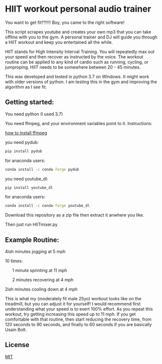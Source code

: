 # HIIT workout personal audio trainer

You want to get fit??!!!! Boy, you came to the right software!

This script scrapes youtube and creates your own mp3 that you can take offline with you to the gym. A personal trainer and DJ will guide you through a HIIT workout and keep you entertained all the while.

HIIT stands for High Intensity Interval Training. You will repeatedly max out your speed and then recover as instructed by the voice. The workout routine can be applied to any kind of cardio such as running, cycling, or jumproping. HIIT needs to be somewhere between 20 - 45 minutes.

This was developed and tested in python 3.7 on Windows. It might work with older versions of python. I am testing this in the gym and improving the algorithm as I see fit.

## Getting started:

You need python (I used 3.7)

You need ffmpeg, and your environment variables point to it. Instructions:

[how to install ffmpeg](https://www.youtube.com/watch?v=qjtmgCb8NcE)

you need pydub:
```cmd
pip install pydub
```
for anaconda users:
```cmd
conda install -c conda-forge pydub
```
you need youtube_dl:

```cmd
pip install youtube_dl
```
for anaconda users:
```cmd
conda install -c conda-forge youtube_dl
```

Download this repository as a zip file then extract it anwhere you like.

Then just run HIITmixer.py

## Example Routine:

4ish minutes jogging at 5 mph

10 times:

&nbsp;&nbsp;&nbsp;&nbsp;&nbsp;&nbsp;1 minute sprinting at 11 mph

&nbsp;&nbsp;&nbsp;&nbsp;&nbsp;&nbsp;2 minutes recovering at 4 mph

2ish minutes cooling down at 4 mph

This is what my (moderately fit male 25yo) workout looks like on the treadmill, but you can adjust it for yourself! I would recommend first understanding what your speed is to exert 100% effort. As you repeat this workout, try getting increasing this speed up to 11 mph. If you get comfortable with that routine, then start reducing the recovery time, from 120 seconds to 90 seconds, and finally to 60 seconds if you are basically Usain Bolt.



## License
[MIT](https://choosealicense.com/licenses/mit/)
